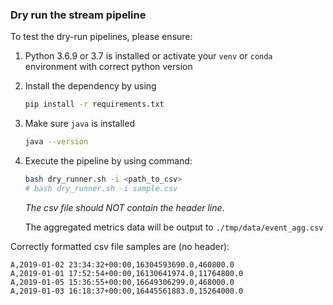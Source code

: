 ### Dry run the stream pipeline


To test the dry-run pipelines, please ensure:

1. Python 3.6.9 or 3.7 is installed or activate your `venv` or `conda`  environment with correct python version
2. Install the dependency by using 
    ```bash
    pip install -r requirements.txt
    ```
3. Make sure `java` is installed
    ```bash
    java --version
    ```
4. Execute the pipeline by using command:
    ```bash
 	bash dry_runner.sh -i <path_to_csv>
	# bash dry_runner.sh -i sample.csv
     ```
	*The csv file should NOT contain the header line*.
	

	The aggregated metrics data will be output to `./tmp/data/event_agg.csv `

Correctly formatted csv file samples are (no header):

```
A,2019-01-02 23:34:32+00:00,16304593690.0,460800.0
A,2019-01-01 17:52:54+00:00,16130641974.0,11764800.0
A,2019-01-05 15:36:55+00:00,16649306299.0,468000.0
A,2019-01-03 16:18:37+00:00,16445561883.0,15264000.0
```
